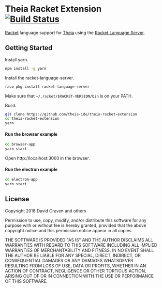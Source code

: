 # Theia Racket Extension [![Build Status](https://travis-ci.org/theia-ide/theia-racket-extension.svg?branch=master)](https://travis-ci.org/theia-ide/theia-racket-extension)
[Racket](https://racket-lang.org/) language support for
[Theia](https://github.com/theia-ide/theia) using the
[Racket Language Server](https://github.com/theia-ide/racket-language-server).

## Getting Started
Install yarn.
```sh
npm install -g yarn
```

Install the racket-language-server.
```sh
raco pkg install racket-language-server
```
Make sure that `~/.racket/$RACKET-VERSION/bin` is on your PATH.

Build.
```sh
git clone https://github.com/theia-ide/theia-racket-extension
cd theia-racket-extension
yarn
```

#### Run the browser example
```sh
cd browser-app
yarn start
```
Open http://localhost:3000 in the browser.

#### Run the electron example
```sh
cd electron-app
yarn start
```

## License
Copyright 2018 David Craven and others

Permission to use, copy, modify, and/or distribute this software for any purpose
with or without fee is hereby granted, provided that the above copyright notice
and this permission notice appear in all copies.

THE SOFTWARE IS PROVIDED "AS IS" AND THE AUTHOR DISCLAIMS ALL WARRANTIES WITH
REGARD TO THIS SOFTWARE INCLUDING ALL IMPLIED WARRANTIES OF MERCHANTABILITY AND
FITNESS. IN NO EVENT SHALL THE AUTHOR BE LIABLE FOR ANY SPECIAL, DIRECT,
INDIRECT, OR CONSEQUENTIAL DAMAGES OR ANY DAMAGES WHATSOEVER RESULTING FROM LOSS
OF USE, DATA OR PROFITS, WHETHER IN AN ACTION OF CONTRACT, NEGLIGENCE OR OTHER
TORTIOUS ACTION, ARISING OUT OF OR IN CONNECTION WITH THE USE OR PERFORMANCE OF
THIS SOFTWARE.
